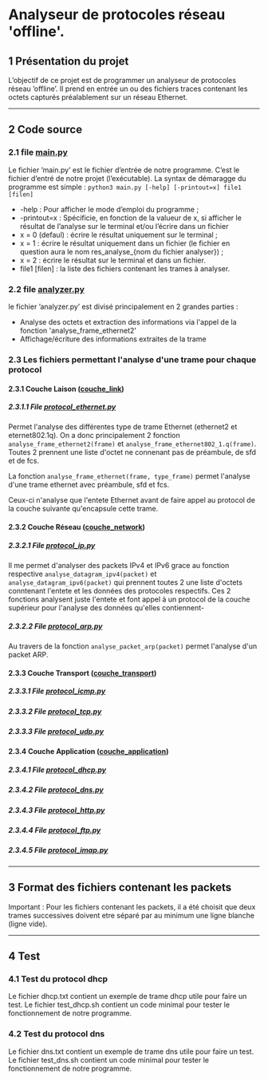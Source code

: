 # Analyseur de protocoles réseau 'offline'.


## 1 Présentation du projet

L’objectif de ce projet est de programmer un analyseur de protocoles réseau ’offline’. Il prend
en entrée un ou des fichiers traces contenant les octets capturés préalablement sur un réseau
Ethernet.


---

## 2 Code source

### 2.1 file [main.py](src/main.py)

Le fichier ’main.py’ est le fichier d’entrée de notre programme.
C’est le fichier d’entré de notre projet (l’exécutable). La syntax de démaragge du programme
est simple : `python3 main.py [-help] [-printout=x] file1 [filen]`
- -help : Pour afficher le mode d’emploi du programme ;
- -printout=x : Spécificie, en fonction de la valueur de x, si afficher le résultat de l’analyse
sur le terminal et/ou l’écrire dans un fichier
- x = 0 (defaul) : écrire le résultat uniquement sur le terminal ;
- x = 1 : écrire le résultat uniquement dans un fichier (le fichier en question aura le
nom res_analyse_{nom du fichier analyser}) ;
- x = 2 : écrire le résultat sur le terminal et dans un fichier.
- file1 \[filen\] : la liste des fichiers contenant les trames à analyser.

### 2.2 file [analyzer.py](src/analyzer.py)

le fichier ’analyzer.py’ est divisé principalement en 2 grandes parties :
- Analyse des octets et extraction des informations via l'appel de la fonction 'analyse_frame_ethernet2'
- Affichage/écriture des informations extraites de la trame

### 2.3 Les fichiers permettant l'analyse d'une trame pour chaque protocol

#### 2.3.1 Couche Laison ([couche_link](src/couche_link))

##### 2.3.1.1 File [protocol_ethernet.py](src/couche_link/protocol_ethernet.py)

Permet l'analyse des différentes type de trame Ethernet (ethernet2 et eternet802.1q).
On a donc principalement 2 fonction `analyse_frame_ethernet2(frame)` et `analyse_frame_ethernet802_1.q(frame)`.
Toutes 2 prennent une liste d'octet ne connenant pas de préambule, de sfd et de fcs.

La fonction `analyse_frame_ethernet(frame, type_frame)` permet l'analyse d'une trame ethernet avec
préambule, sfd et fcs.

Ceux-ci n'analyse que l'entete Ethernet avant de faire appel au protocol de la couche suivante
qu'encapsule cette trame.

#### 2.3.2 Couche Réseau ([couche_network](src/couche_network))

##### 2.3.2.1 File [protocol_ip.py](src/couche_network/protocol_ip.py)

Il me permet d'analyser des packets IPv4 et IPv6 grace au fonction respective `analyse_datagram_ipv4(packet)`
et `analyse_datagram_ipv6(packet)` qui prennent toutes 2 une liste d'octets conntenant l'entete et les données
des protocoles respectifs. Ces 2 fonctions analysent juste l'entete et font appel à un protocol de la couche supérieur
pour l'analyse des données qu'elles contiennent-

##### 2.3.2.2 File [protocol_arp.py](src/couche_network/protocol_arp.py)

Au travers de la fonction `analyse_packet_arp(packet)` permet l'analyse d'un packet ARP.

#### 2.3.3 Couche Transport ([couche_transport](src/couche_transport))

##### 2.3.3.1 File [protocol_icmp.py](src/couche_transport/protocol_icmp.py)

##### 2.3.3.2 File [protocol_tcp.py](src/couche_transport/protocol_tcp.py)

##### 2.3.3.3 File [protocol_udp.py](src/couche_transport/protocol_udp.py)

#### 2.3.4 Couche Application ([couche_application](src/couche_application))

##### 2.3.4.1 File [protocol_dhcp.py](src/couche_application/protocol_dhcp.py)

##### 2.3.4.2 File [protocol_dns.py](src/couche_application/protocol_dns.py)

##### 2.3.4.3 File [protocol_http.py](src/couche_application/protocol_http.py)

##### 2.3.4.4 File [protocol_ftp.py](src/couche_application/protocol_ftp.py)

##### 2.3.4.5 File [protocol_imap.py](src/couche_application/protocol_imap.py)


---

## 3 Format des fichiers contenant les packets

Important : Pour les fichiers contenant les packets, il a été choisit que deux trames successives doivent
etre séparé par au minimum une ligne blanche (ligne vide).


---

## 4 Test

### 4.1 Test du protocol dhcp

Le fichier dhcp.txt contient un exemple de trame dhcp utile pour faire un test. Le fichier
test_dhcp.sh contient un code minimal pour tester le fonctionnement de notre programme.

### 4.2 Test du protocol dns

Le fichier dns.txt contient un exemple de trame dns utile pour faire un test. Le fichier
test_dns.sh contient un code minimal pour tester le fonctionnement de notre programme.

